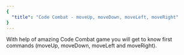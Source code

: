 ```yaml
---
{
  "title": "Code Combat - moveUp, moveDown, moveLeft, moveRight"
}
---
```


With help of amazing Code Combat game you will get to know first commands (moveUp, moveDown, moveLeft and moveRight).
